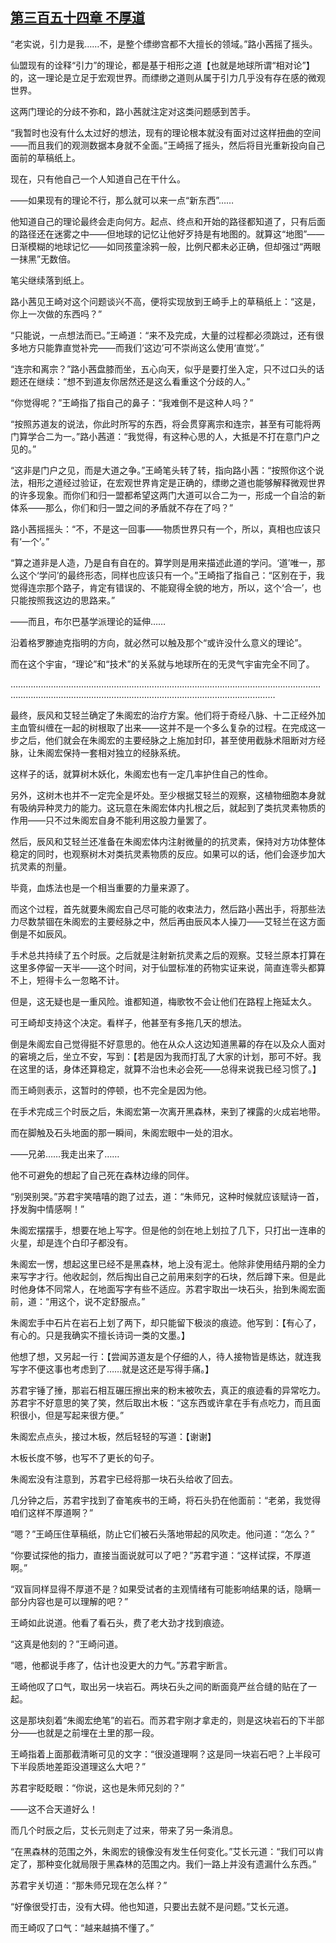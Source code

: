 ## [第三百五十四章 不厚道](https://www.xxbiquge.com/11_11207/9190846.html)


  “老实说，引力是我……不，是整个缥缈宫都不大擅长的领域。”路小茜摇了摇头。

  仙盟现有的诠释“引力”的理论，都是基于相形之道【也就是地球所谓“相对论”】的，这一理论是立足于宏观世界。而缥缈之道则从属于引力几乎没有存在感的微观世界。

  这两门理论的分歧不弥和，路小茜就注定对这类问题感到苦手。

  “我暂时也没有什么太过好的想法，现有的理论根本就没有面对过这样扭曲的空间——而且我们的观测数据本身就不全面。”王崎摇了摇头，然后将目光重新投向自己面前的草稿纸上。

  现在，只有他自己一个人知道自己在干什么。

  ——如果现有的理论不行，那么就可以来一点“新东西”……

  他知道自己的理论最终会走向何方。起点、终点和开始的路径都知道了，只有后面的路径还在迷雾之中——但地球的记忆让他好歹持是有地图的。就算这“地图”——日渐模糊的地球记忆——如同孩童涂鸦一般，比例尺都未必正确，但却强过“两眼一抹黑”无数倍。

  笔尖继续落到纸上。

  路小茜见王崎对这个问题谈兴不高，便将实现放到王崎手上的草稿纸上：“这是，你上一次做的东西吗？”

  “只能说，一点想法而已。”王崎道：“来不及完成，大量的过程都必须跳过，还有很多地方只能靠直觉补完——而我们‘这边’可不崇尚这么使用‘直觉’。”

  “连宗和离宗？”路小茜盘膝而坐，五心向天，似乎是要打坐入定，只不过口头的话题还在继续：“想不到道友你居然还是这么看重这个分歧的人。”

  “你觉得呢？”王崎指了指自己的鼻子：“我难倒不是这种人吗？”

  “按照苏道友的说法，你此时所写的东西，将会贯穿离宗和连宗，甚至有可能将两门算学合二为一。”路小茜道：“我觉得，有这种心思的人，大抵是不打在意门户之见的。”

  “这非是门户之见，而是大道之争。”王崎笔头转了转，指向路小茜：“按照你这个说法，相形之道经过验证，在宏观世界肯定是正确的，缥缈之道也能够解释微观世界的许多现象。而你们和归一盟都希望这两门大道可以合二为一，形成一个自洽的新体系——那么，你们和归一盟之间的矛盾就不存在了吗？”

  路小茜摇摇头：“不，不是这一回事——物质世界只有一个，所以，真相也应该只有‘一个’。”

  “算之道非是人造，乃是自有自在的。算学则是用来描述此道的学问。‘道’唯一，那么这个‘学问’的最终形态，同样也应该只有一个。”王崎指了指自己：“区别在于，我觉得连宗那个路子，肯定有错误的、不能窥得全貌的地方，所以，这个‘合一’，也只能按照我这边的思路来。”

  ——而且，布尔巴基学派理论的延伸……

  沿着格罗滕迪克指明的方向，就必然可以触及那个“或许没什么意义的理论”。

  而在这个宇宙，“理论”和“技术”的关系就与地球所在的无灵气宇宙完全不同了。

  …………………………………………………………………………………………………………………………………………………………………………………………………………

  最终，辰风和艾轻兰确定了朱阁宏的治疗方案。他们将于奇经八脉、十二正经外加主血管纠缠在一起的树根取了出来——这并不是一个多么复杂的过程。在完成这一步之后，他们就会在朱阁宏的主要经脉之上施加封印，甚至使用截脉术阻断对方经脉，让朱阁宏保持一套相对独立的经脉系统。

  这样子的话，就算树木妖化，朱阁宏也有一定几率护住自己的性命。

  另外，这树木也并不一定完全是坏处。至少根据艾轻兰的观察，这植物细胞本身就有吸纳异种灵力的能力。这玩意在朱阁宏体内扎根之后，就起到了类抗灵素物质的作用——只不过朱阁宏自身不能利用这股力量罢了。

  然后，辰风和艾轻兰还准备在朱阁宏体内注射微量的的抗灵素，保持对方功体整体稳定的同时，也观察树木对类抗灵素物质的反应。如果可以的话，他们会逐步加大抗灵素的剂量。

  毕竟，血炼法也是一个相当重要的力量来源了。

  而这个过程，首先就要朱阁宏自己尽可能的收束法力，然后路小茜出手，将那些法力尽数禁锢在朱阁宏的主要经脉之中，然后再由辰风本人操刀——艾轻兰在这方面倒是不如辰风。

  手术总共持续了五个时辰。之后就是注射新抗灵素之后的观察。艾轻兰原本打算在这里多停留一天半——这个时间，对于仙盟标准的药物实证来说，简直连零头都算不上，短得卡么一忽略不计。

  但是，这无疑也是一重风险。谁都知道，梅歌牧不会让他们在路程上拖延太久。

  可王崎却支持这个决定。看样子，他甚至有多拖几天的想法。

  倒是朱阁宏自己觉得挺不好意思的。他在从众人这边知道黑幕的存在以及众人面对的窘境之后，坐立不安，写到：【若是因为我而打乱了大家的计划，那可不好。我在这里的话，身体还算稳定，就算不治也未必会死——总得来说我已经习惯了。】

  而王崎则表示，这暂时的停顿，也不完全是因为他。

  在手术完成三个时辰之后，朱阁宏第一次离开黑森林，来到了裸露的火成岩地带。

  而在脚触及石头地面的那一瞬间，朱阁宏眼中一处的泪水。

  ——兄弟……我走出来了……

  他不可避免的想起了自己死在森林边缘的同伴。

  “别哭别哭。”苏君宇笑嘻嘻的跑了过去，道：“朱师兄，这种时候就应该赋诗一首，抒发胸中情感啊！”

  朱阁宏摆摆手，想要在地上写字。但是他的剑在地上划拉了几下，只打出一连串的火星，却是连个白印子都没有。

  朱阁宏一愣，想起这里已经不是黑森林，地上没有泥土。他除非使用结丹期的全力来写字才行。他收起剑，然后掏出自己之前用来刻字的石块，然后蹲下来。但是此时他身体不同常人，在地面写字有些不适应。苏君宇取出一块石头，抬到朱阁宏面前，道：“用这个，说不定舒服点。”

  朱阁宏手中石片在岩石上划了两下，却只能留下极淡的痕迹。他写到：【有心了，有心的。只是我确实不擅长诗词一类的文墨。】

  他想了想，又另起一行：【尝闻苏道友是个仔细的人，待人接物皆是练达，就连我写字不便这事也考虑到了……就是这还是写得手痛。】

  苏君宇锤了捶，那岩石相互碾压擦出来的粉末被吹去，真正的痕迹看的异常吃力。苏君宇不好意思的笑了笑，然后取出木板：“这东西或许拿在手有点吃力，而且面积很小，但是写起来很方便。”

  朱阁宏点点头，接过木板，然后轻轻的写道：【谢谢】

  木板长度不够，也写不了更长的句子。

  朱阁宏没有注意到，苏君宇已经将那一块石头给收了回去。

  几分钟之后，苏君宇找到了奋笔疾书的王崎，将石头扔在他面前：“老弟，我觉得咱们这样不厚道啊？”

  “嗯？”王崎压住草稿纸，防止它们被石头落地带起的风吹走。他问道：“怎么？”

  “你要试探他的指力，直接当面说就可以了吧？”苏君宇道：“这样试探，不厚道啊。”

  “双盲同样显得不厚道不是？如果受试者的主观情绪有可能影响结果的话，隐瞒一部分内容也是可以理解的吧？”

  王崎如此说道。他看了看石头，费了老大劲才找到痕迹。

  “这真是他刻的？”王崎问道。

  “嗯，他都说手疼了，估计也没更大的力气。”苏君宇断言。

  王崎他叹了口气，取出另一块岩石。两块石头之间的断面竟严丝合缝的贴在了一起。

  这是那块刻着“朱阁宏绝笔”的岩石。而苏君宇刚才拿走的，则是这块岩石的下半部分——也就是之前埋在土里的那一段。

  王崎指着上面那截清晰可见的文字：“很没道理啊？这是同一块岩石吧？上半段可下半段质地差距没道理这么大吧？”

  苏君宇眨眨眼：“你说，这也是朱师兄刻的？”

  ——这不合天道好么！

  而几个时辰之后，艾长元则走了过来，带来了另一条消息。

  “在黑森林的范围之外，朱阁宏的镜像没有发生任何变化。”艾长元道：“我们可以肯定了，那种变化就局限于黑森林的范围之内。我们一路上并没有遗漏什么东西。”

  苏君宇关切道：“那朱师兄现在怎么样？”

  “好像很受打击，没有大碍。他也知道，只要出去就不是问题。”艾长元道。

  而王崎叹了口气：“越来越搞不懂了。”
